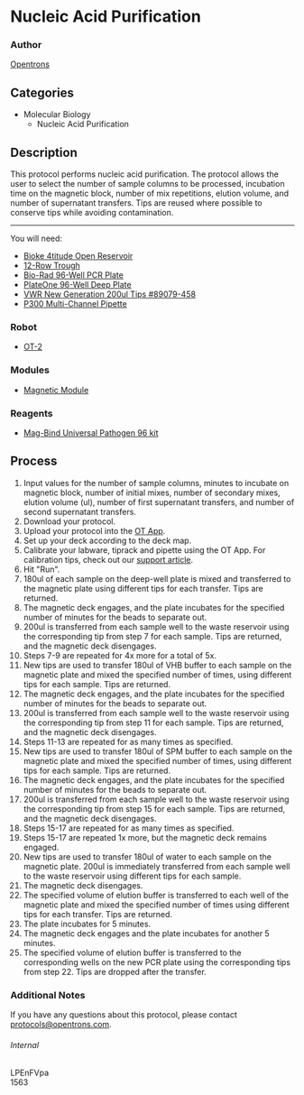 # Nucleic Acid Purification

### Author
[Opentrons](https://opentrons.com/)

## Categories
* Molecular Biology
    * Nucleic Acid Purification

## Description
This protocol performs nucleic acid purification. The protocol allows the user to select the number of sample columns to be processed, incubation time on the magnetic block, number of mix repetitions, elution volume, and number of supernatant transfers. Tips are reused where possible to conserve tips while avoiding contamination.

---

You will need:
* [Bioke 4titude Open Reservoir](https://www.bioke.com/webshop/4ti/0131.html)
* [12-Row Trough](https://www.usascientific.com/12-channel-automation-reservoir.aspx)
* [Bio-Rad 96-Well PCR Plate](http://www.bio-rad.com/en-us/sku/hsp9601-hard-shell-96-well-pcr-plates-low-profile-thin-wall-skirted-white-clear?ID=hsp9601)
* [PlateOne 96-Well Deep Plate](https://www.usascientific.com/2ml-deep96-well-plateone-sterile.aspx)
* [VWR New Generation 200ul Tips #89079-458](https://us.vwr.com/store/product?keyword=89079-458)
* [P300 Multi-Channel Pipette](https://shop.opentrons.com/collections/ot-2-pipettes/products/8-channel-electronic-pipette)

### Robot
* [OT-2](https://shop.opentrons.com/collections/ot-2-robot/products/ot-2)

### Modules
* [Magnetic Module](https://shop.opentrons.com/collections/labware/products/magdeck)

### Reagents
* [Mag-Bind Universal Pathogen 96 kit](https://www.omegabiotek.com/product/mag-bind-bacterial-dna-96-kit/)

## Process
1. Input values for the number of sample columns, minutes to incubate on magnetic block, number of initial mixes, number of secondary mixes, elution volume (ul), number of first supernatant transfers, and number of second supernatant transfers.
2. Download your protocol.
3. Upload your protocol into the [OT App](https://opentrons.com/ot-app).
4. Set up your deck according to the deck map.
5. Calibrate your labware, tiprack and pipette using the OT App. For calibration tips, check out our [support article](https://support.opentrons.com/ot-2/getting-started-software-setup/deck-calibration).
6. Hit "Run".
7. 180ul of each sample on the deep-well plate is mixed and transferred to the magnetic plate using different tips for each transfer. Tips are returned.
8. The magnetic deck engages, and the plate incubates for the specified number of minutes for the beads to separate out.
9. 200ul is transferred from each sample well to the waste reservoir using the corresponding tip from step 7 for each sample. Tips are returned, and the magnetic deck disengages.
10. Steps 7-9 are repeated for 4x more for a total of 5x.
11. New tips are used to transfer 180ul of VHB buffer to each sample on the magnetic plate and mixed the specified number of times, using different tips for each sample. Tips are returned.
12. The magnetic deck engages, and the plate incubates for the specified number of minutes for the beads to separate out.
13. 200ul is transferred from each sample well to the waste reservoir using the corresponding tip from step 11 for each sample. Tips are returned, and the magnetic deck disengages.
14. Steps 11-13 are repeated for as many times as specified.
15. New tips are used to transfer 180ul of SPM buffer to each sample on the magnetic plate and mixed the specified number of times, using different tips for each sample. Tips are returned.
16. The magnetic deck engages, and the plate incubates for the specified number of minutes for the beads to separate out.
17. 200ul is transferred from each sample well to the waste reservoir using the corresponding tip from step 15 for each sample. Tips are returned, and the magnetic deck disengages.
18. Steps 15-17 are repeated for as many times as specified.
19. Steps 15-17 are repeated 1x more, but the magnetic deck remains engaged.
20. New tips are used to transfer 180ul of water to each sample on the magnetic plate. 200ul is immediately transferred from each sample well to the waste reservoir using different tips for each sample.
21. The magnetic deck disengages.
22. The specified volume of elution buffer is transferred to each well of the magnetic plate and mixed the specified number of times using different tips for each transfer. Tips are returned.
23. The plate incubates for 5 minutes.
24. The magnetic deck engages and the plate incubates for another 5 minutes.
25. The specified volume of elution buffer is transferred to the corresponding wells on the new PCR plate using the corresponding tips from step 22. Tips are dropped after the transfer.

### Additional Notes
If you have any questions about this protocol, please contact protocols@opentrons.com.

###### Internal
LPEnFVpa  
1563
